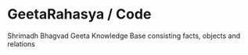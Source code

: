 ﻿# GeetaRahasya / Code

Shrimadh Bhagvad Geeta Knowledge Base consisting facts, objects and relations